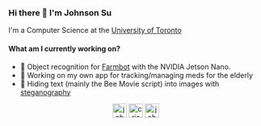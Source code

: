 ### Hi there 👋  I'm Johnson Su

I'm a Computer Science at the [University of Toronto](https://www.utsc.utoronto.ca/home/)</br>

#### What am I currently working on?
 - 🌾  Object recognition for [Farmbot](https://farm.bot/) with the NVIDIA Jetson Nano.</br>
 - 💊  Working on my own app for tracking/managing meds for the elderly</br>
 - 🐝  Hiding text (mainly the Bee Movie script) into images with [steganography](https://en.wikipedia.org/wiki/Steganography)</br>
 
 <p align="center">
<a href="https://www.linkedin.com/in/johnson-su/" target="blank"><img align="center" src="https://cdn.jsdelivr.net/npm/simple-icons@3.0.1/icons/linkedin.svg" alt="johnson-su" height="28" width="28" /></a>
<a href="https://www.facebook.com/CrispyCrunchCapt" target="blank"><img align="center" src="https://cdn.jsdelivr.net/npm/simple-icons@3.0.1/icons/facebook.svg" alt="crispycrunchcapt" height="28" width="28" /></a>
<a href="https://www.instagram.com/johnson.s.u/" target="blank"><img align="center" src="https://cdn.jsdelivr.net/npm/simple-icons@3.0.1/icons/instagram.svg" alt="johnson.s.u" height="28" width="28" /></a>
</p>



